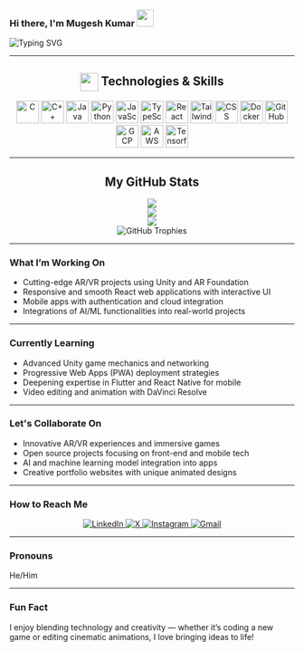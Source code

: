 <p align="center">

### Hi there, I'm Mugesh Kumar <img src="https://raw.githubusercontent.com/MartinHeinz/MartinHeinz/master/wave.gif" width="30px">

<img src="https://readme-typing-svg.demolab.com?font=Fira+Code&weight=600&size=22&pause=1000&color=38BDF8&center=true&vCenter=true&width=550&lines=A+passionate+software+developer;Specializing+in+Unity+AR%2FVR+development;React+web+%26+cross-platform+mobile+apps;Crafting+immersive+%26+stunning+experiences" alt="Typing SVG" />

---

<div align="center">

<h2>
  <img align="center" src="https://raw.githubusercontent.com/devicons/devicon/master/icons/code/code-original.svg" width="32"/>
  Technologies & Skills
</h2>
  
<img src="https://cdn.jsdelivr.net/gh/devicons/devicon@latest/icons/c/c-original.svg" alt="C" width="40"/>
<img src="https://cdn.jsdelivr.net/gh/devicons/devicon@latest/icons/cplusplus/cplusplus-original.svg" alt="C++" width="40"/>
<img src="https://cdn.jsdelivr.net/gh/devicons/devicon@latest/icons/java/java-original.svg" alt="Java" width="40"/>
<img src="https://cdn.jsdelivr.net/gh/devicons/devicon@latest/icons/python/python-original.svg" alt="Python" width="40"/>
<img src="https://cdn.jsdelivr.net/gh/devicons/devicon@latest/icons/javascript/javascript-original.svg" alt="JavaScript" width="40"/>
<img src="https://cdn.jsdelivr.net/gh/devicons/devicon@latest/icons/typescript/typescript-original.svg" alt="TypeScript" width="40"/>
<img src="https://cdn.jsdelivr.net/gh/devicons/devicon@latest/icons/reactnative/reactnative-original.svg" alt="React Native" width="40"/>
<img src="https://cdn.jsdelivr.net/gh/devicons/devicon@latest/icons/tailwindcss/tailwindcss-original.svg" alt="TailwindCSS" width="40"/>
<img src="https://cdn.jsdelivr.net/gh/devicons/devicon@latest/icons/css3/css3-original.svg" alt="CSS" width="40"/>
<img src="https://cdn.jsdelivr.net/gh/devicons/devicon@latest/icons/docker/docker-original.svg" alt="Docker" width="40"/>
<img src="https://cdn.jsdelivr.net/gh/devicons/devicon@latest/icons/githubactions/githubactions-original.svg" alt="GitHub Actions" width="40"/>
<img src="https://cdn.jsdelivr.net/gh/devicons/devicon@latest/icons/googlecloud/googlecloud-original.svg" alt="GCP" width="40"/>
<img src="https://cdn.jsdelivr.net/gh/devicons/devicon@latest/icons/amazonwebservices/amazonwebservices-original-wordmark.svg" alt="AWS" width="40"/>
<img src="https://cdn.jsdelivr.net/gh/devicons/devicon@latest/icons/tensorflow/tensorflow-original.svg" alt="Tensorflow" width="40"/>
</div>

---

<h2 align="center">My GitHub Stats</h2>
<div align="center">
  <img src="https://github-readme-stats.vercel.app/api?username=Mugeshkumar-2005&theme=tokyonight&hide_border=false&include_all_commits=true&count_private=true&show_icons=true"/><br/>
  <img src="https://github-readme-streak-stats.herokuapp.com/?user=Mugeshkumar-2005&theme=tokyonight&hide_border=false"/><br/>
  <img src="https://github-readme-stats.vercel.app/api/top-langs/?username=Mugeshkumar-2005&theme=tokyonight&hide_border=false&include_all_commits=true&count_private=true&layout=compact"/>
  <br>
  <img src="https://github-readme-trophy.vercel.app/?username=Mugeshkumar-2005&theme=tokyonight&row=1&column=7&margin-w=15&margin-h=15" alt="GitHub Trophies"/>
</div>

---

### What I’m Working On

- Cutting-edge AR/VR projects using Unity and AR Foundation  
- Responsive and smooth React web applications with interactive UI  
- Mobile apps with authentication and cloud integration  
- Integrations of AI/ML functionalities into real-world projects

---

### Currently Learning

- Advanced Unity game mechanics and networking  
- Progressive Web Apps (PWA) deployment strategies  
- Deepening expertise in Flutter and React Native for mobile  
- Video editing and animation with DaVinci Resolve

---

### Let's Collaborate On

- Innovative AR/VR experiences and immersive games  
- Open source projects focusing on front-end and mobile tech  
- AI and machine learning model integration into apps  
- Creative portfolio websites with unique animated designs

---

### How to Reach Me
<p align="center">
  <a href="https://www.linkedin.com/in/mugesh-kumar-m-5b5591290/" target="_blank">
    <img src="https://img.shields.io/badge/LinkedIn-0077B5?style=for-the-badge&logo=linkedin&logoColor=white" alt="LinkedIn"/>
  </a>
  <a href="https://x.com/mugesh_27/" target="_blank">
    <img src="https://img.shields.io/badge/X-000000?style=for-the-badge&logo=x&logoColor=white" alt="X"/>
  </a>
  <a href="https://www.instagram.com/its_mugesh27/" target="_blank">
    <img src="https://img.shields.io/badge/Instagram-E4405F?style=for-the-badge&logo=instagram&logoColor=white" alt="Instagram"/>
  </a>
  <a href="mailto:mugeshkumar971@gmail.com">
    <img src="https://img.shields.io/badge/Gmail-D14836?style=for-the-badge&logo=gmail&logoColor=white" alt="Gmail"/>
  </a>
</p>

---

### Pronouns

He/Him

---

### Fun Fact

I enjoy blending technology and creativity — whether it’s coding a new game or editing cinematic animations, I love bringing ideas to life!

</p>
